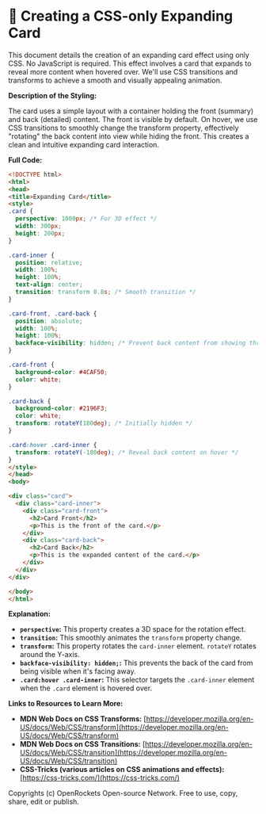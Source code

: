 # 🐞 Creating a CSS-only Expanding Card


This document details the creation of an expanding card effect using only CSS.  No JavaScript is required.  This effect involves a card that expands to reveal more content when hovered over.  We'll use CSS transitions and transforms to achieve a smooth and visually appealing animation.

**Description of the Styling:**

The card uses a simple layout with a container holding the front (summary) and back (detailed) content.  The front is visible by default.  On hover, we use CSS transitions to smoothly change the transform property, effectively "rotating" the back content into view while hiding the front.  This creates a clean and intuitive expanding card interaction.

**Full Code:**

```html
<!DOCTYPE html>
<html>
<head>
<title>Expanding Card</title>
<style>
.card {
  perspective: 1000px; /* For 3D effect */
  width: 300px;
  height: 200px;
}

.card-inner {
  position: relative;
  width: 100%;
  height: 100%;
  text-align: center;
  transition: transform 0.8s; /* Smooth transition */
}

.card-front, .card-back {
  position: absolute;
  width: 100%;
  height: 100%;
  backface-visibility: hidden; /* Prevent back content from showing through */
}

.card-front {
  background-color: #4CAF50;
  color: white;
}

.card-back {
  background-color: #2196F3;
  color: white;
  transform: rotateY(180deg); /* Initially hidden */
}

.card:hover .card-inner {
  transform: rotateY(-180deg); /* Reveal back content on hover */
}
</style>
</head>
<body>

<div class="card">
  <div class="card-inner">
    <div class="card-front">
      <h2>Card Front</h2>
      <p>This is the front of the card.</p>
    </div>
    <div class="card-back">
      <h2>Card Back</h2>
      <p>This is the expanded content of the card.</p>
    </div>
  </div>
</div>

</body>
</html>
```

**Explanation:**

* **`perspective`:**  This property creates a 3D space for the rotation effect.
* **`transition`:** This smoothly animates the `transform` property change.
* **`transform`:**  This property rotates the `card-inner` element.  `rotateY` rotates around the Y-axis.
* **`backface-visibility: hidden;`:** This prevents the back of the card from being visible when it's facing away.
* **`.card:hover .card-inner`:** This selector targets the `.card-inner` element when the `.card` element is hovered over.

**Links to Resources to Learn More:**

* **MDN Web Docs on CSS Transforms:** [https://developer.mozilla.org/en-US/docs/Web/CSS/transform](https://developer.mozilla.org/en-US/docs/Web/CSS/transform)
* **MDN Web Docs on CSS Transitions:** [https://developer.mozilla.org/en-US/docs/Web/CSS/transition](https://developer.mozilla.org/en-US/docs/Web/CSS/transition)
* **CSS-Tricks (various articles on CSS animations and effects):** [https://css-tricks.com/](https://css-tricks.com/)


Copyrights (c) OpenRockets Open-source Network. Free to use, copy, share, edit or publish.

